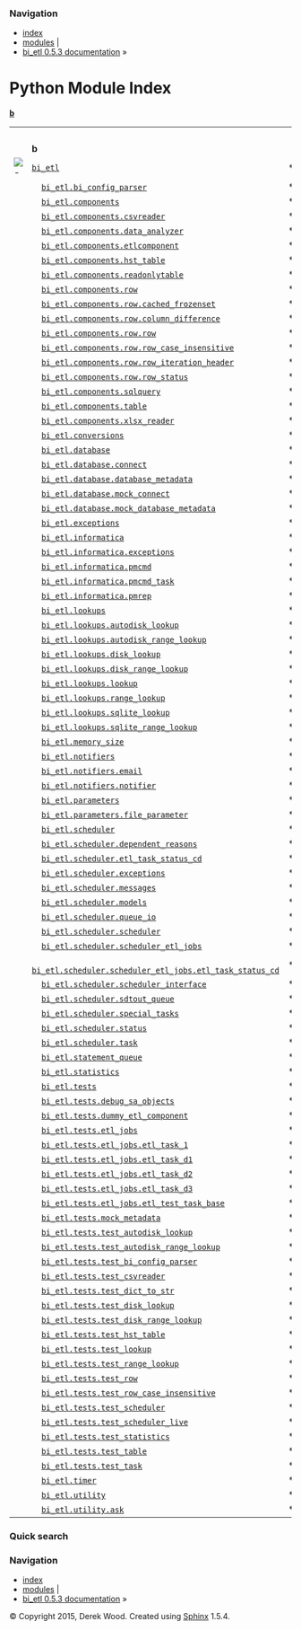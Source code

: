 ### Navigation

-   [index](genindex.md "General Index")
-   [modules](# "Python Module Index") |
-   [bi\_etl 0.5.3 documentation](index.md) »

Python Module Index
===================

[**b**](#cap-b)

|                                                                       |                                                                                                                                                                                           |     |
|-----------------------------------------------------------------------|-------------------------------------------------------------------------------------------------------------------------------------------------------------------------------------------|-----|
|                                                                       |                                                                                                                                                                                           |     |
|                                                                       | **b**                                                                                                                                                                                     |     |
| <img src="_static/minus.png" alt="-" id="toggle-1" class="toggler" /> | [`bi_etl`](bi_etl.md#module-bi_etl)                                                                                                                                                     | **  |
|                                                                       |     [`bi_etl.bi_config_parser`](bi_etl.bi_config_parser.md#module-bi_etl.bi_config_parser)                                                                                              | **  |
|                                                                       |     [`bi_etl.components`](bi_etl.components.md#module-bi_etl.components)                                                                                                                | **  |
|                                                                       |     [`bi_etl.components.csvreader`](bi_etl.components.csvreader.md#module-bi_etl.components.csvreader)                                                                                  | **  |
|                                                                       |     [`bi_etl.components.data_analyzer`](bi_etl.components.data_analyzer.md#module-bi_etl.components.data_analyzer)                                                                      | **  |
|                                                                       |     [`bi_etl.components.etlcomponent`](bi_etl.components.etlcomponent.md#module-bi_etl.components.etlcomponent)                                                                         | **  |
|                                                                       |     [`bi_etl.components.hst_table`](bi_etl.components.hst_table.md#module-bi_etl.components.hst_table)                                                                                  | **  |
|                                                                       |     [`bi_etl.components.readonlytable`](bi_etl.components.readonlytable.md#module-bi_etl.components.readonlytable)                                                                      | **  |
|                                                                       |     [`bi_etl.components.row`](bi_etl.components.row_package.md#module-bi_etl.components.row)                                                                                            | **  |
|                                                                       |     [`bi_etl.components.row.cached_frozenset`](bi_etl.components.row.cached_frozenset.md#module-bi_etl.components.row.cached_frozenset)                                                 | **  |
|                                                                       |     [`bi_etl.components.row.column_difference`](bi_etl.components.row.column_difference.md#module-bi_etl.components.row.column_difference)                                              | **  |
|                                                                       |     [`bi_etl.components.row.row`](bi_etl.components.row.row.md#module-bi_etl.components.row.row)                                                                                        | **  |
|                                                                       |     [`bi_etl.components.row.row_case_insensitive`](bi_etl.components.row.row_case_insensitive.md#module-bi_etl.components.row.row_case_insensitive)                                     | **  |
|                                                                       |     [`bi_etl.components.row.row_iteration_header`](bi_etl.components.row.row_iteration_header.md#module-bi_etl.components.row.row_iteration_header)                                     | **  |
|                                                                       |     [`bi_etl.components.row.row_status`](bi_etl.components.row.row_status.md#module-bi_etl.components.row.row_status)                                                                   | **  |
|                                                                       |     [`bi_etl.components.sqlquery`](bi_etl.components.sqlquery.md#module-bi_etl.components.sqlquery)                                                                                     | **  |
|                                                                       |     [`bi_etl.components.table`](bi_etl.components.table.md#module-bi_etl.components.table)                                                                                              | **  |
|                                                                       |     [`bi_etl.components.xlsx_reader`](bi_etl.components.xlsx_reader.md#module-bi_etl.components.xlsx_reader)                                                                            | **  |
|                                                                       |     [`bi_etl.conversions`](bi_etl.conversions.md#module-bi_etl.conversions)                                                                                                             | **  |
|                                                                       |     [`bi_etl.database`](bi_etl.database.md#module-bi_etl.database)                                                                                                                      | **  |
|                                                                       |     [`bi_etl.database.connect`](bi_etl.database.connect.md#module-bi_etl.database.connect)                                                                                              | **  |
|                                                                       |     [`bi_etl.database.database_metadata`](bi_etl.database.database_metadata.md#module-bi_etl.database.database_metadata)                                                                | **  |
|                                                                       |     [`bi_etl.database.mock_connect`](bi_etl.database.mock_connect.md#module-bi_etl.database.mock_connect)                                                                               | **  |
|                                                                       |     [`bi_etl.database.mock_database_metadata`](bi_etl.database.mock_database_metadata.md#module-bi_etl.database.mock_database_metadata)                                                 | **  |
|                                                                       |     [`bi_etl.exceptions`](bi_etl.exceptions.md#module-bi_etl.exceptions)                                                                                                                | **  |
|                                                                       |     [`bi_etl.informatica`](bi_etl.informatica.md#module-bi_etl.informatica)                                                                                                             | **  |
|                                                                       |     [`bi_etl.informatica.exceptions`](bi_etl.informatica.exceptions.md#module-bi_etl.informatica.exceptions)                                                                            | **  |
|                                                                       |     [`bi_etl.informatica.pmcmd`](bi_etl.informatica.pmcmd.md#module-bi_etl.informatica.pmcmd)                                                                                           | **  |
|                                                                       |     [`bi_etl.informatica.pmcmd_task`](bi_etl.informatica.pmcmd_task.md#module-bi_etl.informatica.pmcmd_task)                                                                            | **  |
|                                                                       |     [`bi_etl.informatica.pmrep`](bi_etl.informatica.pmrep.md#module-bi_etl.informatica.pmrep)                                                                                           | **  |
|                                                                       |     [`bi_etl.lookups`](bi_etl.lookups.md#module-bi_etl.lookups)                                                                                                                         | **  |
|                                                                       |     [`bi_etl.lookups.autodisk_lookup`](bi_etl.lookups.autodisk_lookup.md#module-bi_etl.lookups.autodisk_lookup)                                                                         | **  |
|                                                                       |     [`bi_etl.lookups.autodisk_range_lookup`](bi_etl.lookups.autodisk_range_lookup.md#module-bi_etl.lookups.autodisk_range_lookup)                                                       | **  |
|                                                                       |     [`bi_etl.lookups.disk_lookup`](bi_etl.lookups.disk_lookup.md#module-bi_etl.lookups.disk_lookup)                                                                                     | **  |
|                                                                       |     [`bi_etl.lookups.disk_range_lookup`](bi_etl.lookups.disk_range_lookup.md#module-bi_etl.lookups.disk_range_lookup)                                                                   | **  |
|                                                                       |     [`bi_etl.lookups.lookup`](bi_etl.lookups.lookup.md#module-bi_etl.lookups.lookup)                                                                                                    | **  |
|                                                                       |     [`bi_etl.lookups.range_lookup`](bi_etl.lookups.range_lookup.md#module-bi_etl.lookups.range_lookup)                                                                                  | **  |
|                                                                       |     [`bi_etl.lookups.sqlite_lookup`](bi_etl.lookups.sqlite_lookup.md#module-bi_etl.lookups.sqlite_lookup)                                                                               | **  |
|                                                                       |     [`bi_etl.lookups.sqlite_range_lookup`](bi_etl.lookups.sqlite_range_lookup.md#module-bi_etl.lookups.sqlite_range_lookup)                                                             | **  |
|                                                                       |     [`bi_etl.memory_size`](bi_etl.memory_size.md#module-bi_etl.memory_size)                                                                                                             | **  |
|                                                                       |     [`bi_etl.notifiers`](bi_etl.notifiers.md#module-bi_etl.notifiers)                                                                                                                   | **  |
|                                                                       |     [`bi_etl.notifiers.email`](bi_etl.notifiers.email.md#module-bi_etl.notifiers.email)                                                                                                 | **  |
|                                                                       |     [`bi_etl.notifiers.notifier`](bi_etl.notifiers.notifier.md#module-bi_etl.notifiers.notifier)                                                                                        | **  |
|                                                                       |     [`bi_etl.parameters`](bi_etl.parameters.md#module-bi_etl.parameters)                                                                                                                | **  |
|                                                                       |     [`bi_etl.parameters.file_parameter`](bi_etl.parameters.file_parameter.md#module-bi_etl.parameters.file_parameter)                                                                   | **  |
|                                                                       |     [`bi_etl.scheduler`](bi_etl.scheduler.md#module-bi_etl.scheduler)                                                                                                                   | **  |
|                                                                       |     [`bi_etl.scheduler.dependent_reasons`](bi_etl.scheduler.dependent_reasons.md#module-bi_etl.scheduler.dependent_reasons)                                                             | **  |
|                                                                       |     [`bi_etl.scheduler.etl_task_status_cd`](bi_etl.scheduler.etl_task_status_cd.md#module-bi_etl.scheduler.etl_task_status_cd)                                                          | **  |
|                                                                       |     [`bi_etl.scheduler.exceptions`](bi_etl.scheduler.exceptions.md#module-bi_etl.scheduler.exceptions)                                                                                  | **  |
|                                                                       |     [`bi_etl.scheduler.messages`](bi_etl.scheduler.messages.md#module-bi_etl.scheduler.messages)                                                                                        | **  |
|                                                                       |     [`bi_etl.scheduler.models`](bi_etl.scheduler.models.md#module-bi_etl.scheduler.models)                                                                                              | **  |
|                                                                       |     [`bi_etl.scheduler.queue_io`](bi_etl.scheduler.queue_io.md#module-bi_etl.scheduler.queue_io)                                                                                        | **  |
|                                                                       |     [`bi_etl.scheduler.scheduler`](bi_etl.scheduler.scheduler.md#module-bi_etl.scheduler.scheduler)                                                                                     | **  |
|                                                                       |     [`bi_etl.scheduler.scheduler_etl_jobs`](bi_etl.scheduler.scheduler_etl_jobs.md#module-bi_etl.scheduler.scheduler_etl_jobs)                                                          | **  |
|                                                                       |     [`bi_etl.scheduler.scheduler_etl_jobs.etl_task_status_cd`](bi_etl.scheduler.scheduler_etl_jobs.etl_task_status_cd.md#module-bi_etl.scheduler.scheduler_etl_jobs.etl_task_status_cd) | **  |
|                                                                       |     [`bi_etl.scheduler.scheduler_interface`](bi_etl.scheduler.scheduler_interface.md#module-bi_etl.scheduler.scheduler_interface)                                                       | **  |
|                                                                       |     [`bi_etl.scheduler.sdtout_queue`](bi_etl.scheduler.sdtout_queue.md#module-bi_etl.scheduler.sdtout_queue)                                                                            | **  |
|                                                                       |     [`bi_etl.scheduler.special_tasks`](bi_etl.scheduler.special_tasks.md#module-bi_etl.scheduler.special_tasks)                                                                         | **  |
|                                                                       |     [`bi_etl.scheduler.status`](bi_etl.scheduler.status.md#module-bi_etl.scheduler.status)                                                                                              | **  |
|                                                                       |     [`bi_etl.scheduler.task`](bi_etl.scheduler.task.md#module-bi_etl.scheduler.task)                                                                                                    | **  |
|                                                                       |     [`bi_etl.statement_queue`](bi_etl.statement_queue.md#module-bi_etl.statement_queue)                                                                                                 | **  |
|                                                                       |     [`bi_etl.statistics`](bi_etl.statistics.md#module-bi_etl.statistics)                                                                                                                | **  |
|                                                                       |     [`bi_etl.tests`](bi_etl.tests.md#module-bi_etl.tests)                                                                                                                               | **  |
|                                                                       |     [`bi_etl.tests.debug_sa_objects`](bi_etl.tests.debug_sa_objects.md#module-bi_etl.tests.debug_sa_objects)                                                                            | **  |
|                                                                       |     [`bi_etl.tests.dummy_etl_component`](bi_etl.tests.dummy_etl_component.md#module-bi_etl.tests.dummy_etl_component)                                                                   | **  |
|                                                                       |     [`bi_etl.tests.etl_jobs`](bi_etl.tests.etl_jobs.md#module-bi_etl.tests.etl_jobs)                                                                                                    | **  |
|                                                                       |     [`bi_etl.tests.etl_jobs.etl_task_1`](bi_etl.tests.etl_jobs.etl_task_1.md#module-bi_etl.tests.etl_jobs.etl_task_1)                                                                   | **  |
|                                                                       |     [`bi_etl.tests.etl_jobs.etl_task_d1`](bi_etl.tests.etl_jobs.etl_task_d1.md#module-bi_etl.tests.etl_jobs.etl_task_d1)                                                                | **  |
|                                                                       |     [`bi_etl.tests.etl_jobs.etl_task_d2`](bi_etl.tests.etl_jobs.etl_task_d2.md#module-bi_etl.tests.etl_jobs.etl_task_d2)                                                                | **  |
|                                                                       |     [`bi_etl.tests.etl_jobs.etl_task_d3`](bi_etl.tests.etl_jobs.etl_task_d3.md#module-bi_etl.tests.etl_jobs.etl_task_d3)                                                                | **  |
|                                                                       |     [`bi_etl.tests.etl_jobs.etl_test_task_base`](bi_etl.tests.etl_jobs.etl_test_task_base.md#module-bi_etl.tests.etl_jobs.etl_test_task_base)                                           | **  |
|                                                                       |     [`bi_etl.tests.mock_metadata`](bi_etl.tests.mock_metadata.md#module-bi_etl.tests.mock_metadata)                                                                                     | **  |
|                                                                       |     [`bi_etl.tests.test_autodisk_lookup`](bi_etl.tests.test_autodisk_lookup.md#module-bi_etl.tests.test_autodisk_lookup)                                                                | **  |
|                                                                       |     [`bi_etl.tests.test_autodisk_range_lookup`](bi_etl.tests.test_autodisk_range_lookup.md#module-bi_etl.tests.test_autodisk_range_lookup)                                              | **  |
|                                                                       |     [`bi_etl.tests.test_bi_config_parser`](bi_etl.tests.test_bi_config_parser.md#module-bi_etl.tests.test_bi_config_parser)                                                             | **  |
|                                                                       |     [`bi_etl.tests.test_csvreader`](bi_etl.tests.test_csvreader.md#module-bi_etl.tests.test_csvreader)                                                                                  | **  |
|                                                                       |     [`bi_etl.tests.test_dict_to_str`](bi_etl.tests.test_dict_to_str.md#module-bi_etl.tests.test_dict_to_str)                                                                            | **  |
|                                                                       |     [`bi_etl.tests.test_disk_lookup`](bi_etl.tests.test_disk_lookup.md#module-bi_etl.tests.test_disk_lookup)                                                                            | **  |
|                                                                       |     [`bi_etl.tests.test_disk_range_lookup`](bi_etl.tests.test_disk_range_lookup.md#module-bi_etl.tests.test_disk_range_lookup)                                                          | **  |
|                                                                       |     [`bi_etl.tests.test_hst_table`](bi_etl.tests.test_hst_table.md#module-bi_etl.tests.test_hst_table)                                                                                  | **  |
|                                                                       |     [`bi_etl.tests.test_lookup`](bi_etl.tests.test_lookup.md#module-bi_etl.tests.test_lookup)                                                                                           | **  |
|                                                                       |     [`bi_etl.tests.test_range_lookup`](bi_etl.tests.test_range_lookup.md#module-bi_etl.tests.test_range_lookup)                                                                         | **  |
|                                                                       |     [`bi_etl.tests.test_row`](bi_etl.tests.test_row.md#module-bi_etl.tests.test_row)                                                                                                    | **  |
|                                                                       |     [`bi_etl.tests.test_row_case_insensitive`](bi_etl.tests.test_row_case_insensitive.md#module-bi_etl.tests.test_row_case_insensitive)                                                 | **  |
|                                                                       |     [`bi_etl.tests.test_scheduler`](bi_etl.tests.test_scheduler.md#module-bi_etl.tests.test_scheduler)                                                                                  | **  |
|                                                                       |     [`bi_etl.tests.test_scheduler_live`](bi_etl.tests.test_scheduler_live.md#module-bi_etl.tests.test_scheduler_live)                                                                   | **  |
|                                                                       |     [`bi_etl.tests.test_statistics`](bi_etl.tests.test_statistics.md#module-bi_etl.tests.test_statistics)                                                                               | **  |
|                                                                       |     [`bi_etl.tests.test_table`](bi_etl.tests.test_table.md#module-bi_etl.tests.test_table)                                                                                              | **  |
|                                                                       |     [`bi_etl.tests.test_task`](bi_etl.tests.test_task.md#module-bi_etl.tests.test_task)                                                                                                 | **  |
|                                                                       |     [`bi_etl.timer`](bi_etl.timer.md#module-bi_etl.timer)                                                                                                                               | **  |
|                                                                       |     [`bi_etl.utility`](bi_etl.utility.md#module-bi_etl.utility)                                                                                                                         | **  |
|                                                                       |     [`bi_etl.utility.ask`](bi_etl.utility.ask.md#module-bi_etl.utility.ask)                                                                                                             | **  |

### Quick search

### Navigation

-   [index](genindex.md "General Index")
-   [modules](# "Python Module Index") |
-   [bi\_etl 0.5.3 documentation](index.md) »

© Copyright 2015, Derek Wood. Created using [Sphinx](http://sphinx-doc.org/) 1.5.4.
